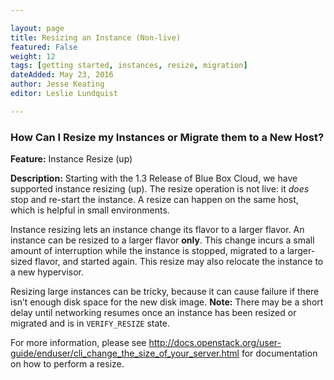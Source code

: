 ```yaml
---

layout: page
title: Resizing an Instance (Non-live)
featured: False
weight: 12
tags: [getting started, instances, resize, migration]
dateAdded: May 23, 2016
author: Jesse Keating
editor: Leslie Lundquist

---
```


### How Can I Resize my Instances or Migrate them to a New Host?

**Feature:** Instance Resize (up)

**Description:** Starting with the 1.3 Release of Blue Box Cloud, we have supported instance resizing (up). The resize operation is not live: it _does_ stop and re-start the instance. A resize can happen on the same host, which is helpful in small environments.

Instance resizing lets an instance change its flavor to a larger flavor. An instance can be resized to a larger flavor **only**. This change incurs a small amount of interruption while the instance is stopped, migrated to a larger-sized flavor, and started again. This resize may also relocate the instance to a new hypervisor.  

Resizing large instances can be tricky, because it can cause failure if there isn’t enough disk space for the new disk image. 
**Note:** There may be a short delay until networking resumes once an instance has been resized or migrated and is in `VERIFY_RESIZE` state.

For more information, please see http://docs.openstack.org/user-guide/enduser/cli_change_the_size_of_your_server.html for documentation on how to perform a resize.
